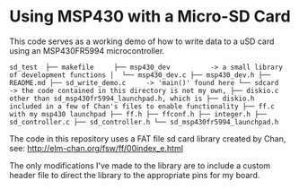 # Using MSP430 with a Micro-SD Card

This code serves as a working demo of how to write data to a uSD card using an
MSP430FR5994 microcontroller. 

`
sd_test 
    ├── makefile    
    ├── msp430_dev          -> a small library of development functions
    │  └── msp430_dev.c
    ├── msp430_dev.h
    ├── README.md
    ├── sd_write_demo.c     -> 'main()' found here
    └── sdcard              -> the code contained in this directory is not my own,
       ├── diskio.c            other than sd_msp430fr5994_launchpad.h, which is
       ├── diskio.h            included in a few of Chan's files to enable functionality
       ├── ff.c                with my msp430 launchpad
       ├── ff.h
       ├── ffconf.h
       ├── integer.h
       ├── sd_controller.c
       ├── sd_controller.h
       └── sd_msp430fr5994_launchpad.h
`


The code in this repository uses a FAT file sd card library created by Chan, see: 
http://elm-chan.org/fsw/ff/00index_e.html

The only modifications I've made to the library are to include a custom header
file to direct the library to the appropriate pins for my board.
